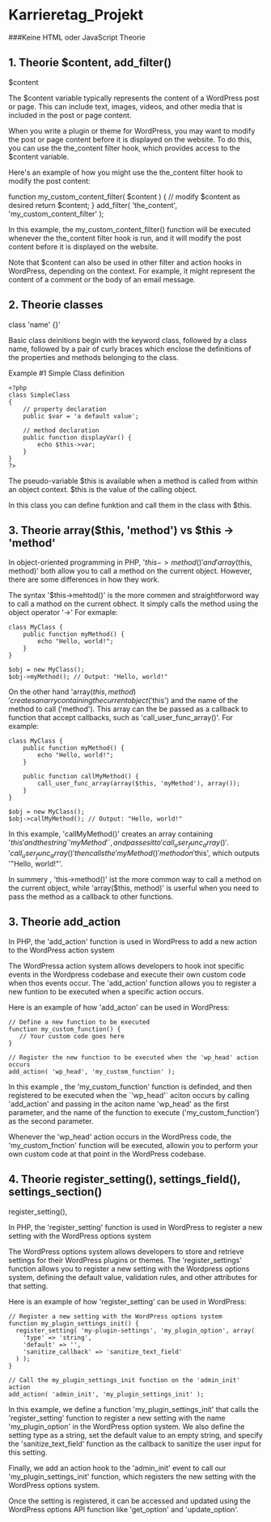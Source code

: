 # Karrieretag_Projekt

###Keine HTML oder JavaScript Theorie


## 1. Theorie $content, add_filter()
$content

The $content variable typically represents the content of a WordPress post or page. This can include text, images, videos, and other media that is included in the post or page content.

When you write a plugin or theme for WordPress, you may want to modify the post or page content before it is displayed on the website. To do this, you can use the the_content filter hook, which provides access to the $content variable.

Here's an example of how you might use the the_content filter hook to modify the post content:

function my_custom_content_filter( $content ) {
    // modify $content as desired
    return $content;
}
add_filter( 'the_content', 'my_custom_content_filter' );

In this example, the my_custom_content_filter() function will be executed whenever the the_content filter hook is run, and it will modify the post content before it is displayed on the website.

Note that $content can also be used in other filter and action hooks in WordPress, depending on the context. For example, it might represent the content of a comment or the body of an email message.

## 2. Theorie classes

class 'name' {}'

Basic class deinitions begin with the keyword class, followed by a class name, followed by a pair of curly braces which enclose the definitions of the properties and methods belonging to the class.

Example #1 Simple Class definition

    <?php
    class SimpleClass
    {
        // property declaration
        public $var = 'a default value';

        // method declaration
        public function displayVar() {
            echo $this->var;
        }
    }
    ?>
    
The pseudo-variable $this is available when a method is called from within an object context. $this is the value of the calling object.

In this class you can define funktion and call them in the class with $this. 


## 3. Theorie array($this, 'method') vs $this -> 'method'

In object-oriented programming in PHP, '$this->method()' and ' array($this, method)' both allow you to call a method on the current object. However, there are some differences in how they work.

The syntax '$this->mehtod()' is the more commen and straightforword way to call a mathod on the current obhect. It simply calls the method using the  object operator '->' 
For exmaple:

    class MyClass {
        public function myMethod() {
            echo "Hello, world!";
        }
    }

    $obj = new MyClass();
    $obj->myMethod(); // Output: "Hello, world!"

On the other hand 'array($this, method)' creates an arry containing the current object ('$this') and the name of the method to call ('method'). This array can the be passed as a callback to function that accept callbacks, such as 'call_user_func_array()'. For example:

    class MyClass {
        public function myMethod() {
            echo "Hello, world!";
        }

        public function callMyMethod() {
            call_user_func_array(array($this, 'myMethod'), array());
        }
    }

    $obj = new MyClass();
    $obj->callMyMethod(); // Output: "Hello, world!"
    
In this example, 'callMyMethod()' creates an array containing '$this' and the string ´'myMethod'´, and passes it to 'call_user_func_array()'.'call_user_func_array()' then calls the 'myMethod()' method on '$this', which outputs '"Hello, world!"'.

In summery , 'this->method()' ist the more common way to call a method on the current object, while 'array($this, method)' is userful when you need to pass the method as a callback to other functions.

## 3. Theorie add_action

In PHP, the 'add_action' function is used in WordPress to add a new action to the WordPress action system

The WordPressa action system allows developers to hook inot specific events in the Wordpress codebase and execute their own custom code when thos events occur. The 'add_action' function allows you to register a new funtion to be executed when a specific action occurs.

Here is an example of how 'add_acton' can be used in WordPress:

    // Define a new function to be executed
    function my_custom_function() {
       // Your custom code goes here
    }

    // Register the new function to be executed when the 'wp_head' action occurs
    add_action( 'wp_head', 'my_custom_function' );

In this example , the 'my_custom_function' function is definded, and then registered to be executed when the ´'wp_head'´ aciton occurs by calling 'add_action' and passing in the aciton name 'wp_head' as the first parameter, and the name of the function to execute ('my_custom_function') as the second parameter.

Whenever the 'wp_head' action occurs in the WordPress code, the 'my_custom_fnction' function will be executed, allowin you to perform your own custom code at that point in the WordPress codebase.    


## 4. Theorie register_setting(), settings_field(), settings_section()

register_setting(),

In PHP, the 'register_setting' function is used in WordPress to register a new setting with the WordPress options system

The WordPress options system allows developers to store and retrieve settings for their  WordPress plugins or themes. The 'register_settings' function allows you to register a new setting with the Wordpress options system, defining the default value, validation rules, and other attributes for that setting.

Here is an example of how 'register_setting' can be used in WordPress:

    // Register a new setting with the WordPress options system
    function my_plugin_settings_init() {
      register_setting( 'my-plugin-settings', 'my_plugin_option', array(
        'type' => 'string',
        'default' => '',
        'sanitize_callback' => 'sanitize_text_field'
      ) );
    }

    // Call the my_plugin_settings_init function on the 'admin_init' action
    add_action( 'admin_init', 'my_plugin_settings_init' );

In this example, we define a function 'my_plugin_settings_init' that calls the 'register_setting' function to register a new setting with the name 'my_plugin_option' in the WordPress option system. We also define the setting type as a string, set the default value to an empty string, and specify the 'sanitize_text_field' function as the callback to sanitize the user input for this setting.

Finally, we add an action hook to the 'admin_init' event to call our 'my_plugin_settings_init' function, which registers the new setting with the WordPress options system.

Once the setting is registered, it can be accessed and updated using the WordPress options API function like 'get_option' and 'update_option'.




 

